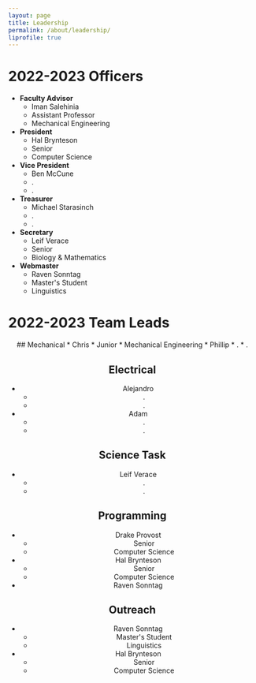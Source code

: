 ```yaml
---
layout: page 
title: Leadership
permalink: /about/leadership/
liprofile: true
---
```

# 2022-2023 Officers
* **Faculty Advisor**
  * Iman Salehinia
  * Assistant Professor
  * Mechanical Engineering
* **President**
  * Hal Brynteson
  * Senior
  * Computer Science
* **Vice President**
  * Ben McCune
  * .
  * .
* **Treasurer**
  * Michael Starasinch
  * .
  * .
* **Secretary**
  * Leif Verace
  * Senior
  * Biology & Mathematics
* **Webmaster**
  * Raven Sonntag
  * Master's Student
  * Linguistics

# 2022-2023 Team Leads
<div style="text-align: center;" markdown="1">
## Mechanical
* Chris
  * Junior
  * Mechanical Engineering
* Phillip
  * .
  * .


## Electrical
* Alejandro
  * .
  * .
* Adam
  * .
  * .


## Science Task
* Leif Verace
  * .
  * .


## Programming
* Drake Provost
  * Senior
  * Computer Science
* Hal Brynteson
  * Senior
  * Computer Science
* Raven Sonntag


## Outreach
* Raven Sonntag
  * Master's Student
  * Linguistics
* Hal Brynteson
  * Senior
  * Computer Science
</div>
